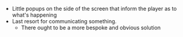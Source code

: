 - Little popups on the side of the screen that inform the player as to what's happening
- Last resort for communicating something.
  - There ought to be a more bespoke and obvious solution
